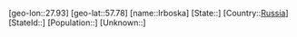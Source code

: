 ﻿---
location: [57.78,27.93]
type: City
tags:
- geo/City


SpocWebEntityId: 31123
isDeleted: false
confidential: public

---
[geo-lon::27.93]
[geo-lat::57.78]
[name::Irboska]
[State::]
[Country::[Russia](geo/Continent/Europe/Russia.md)]
[StateId::]
[Population::]
[Unknown::]

